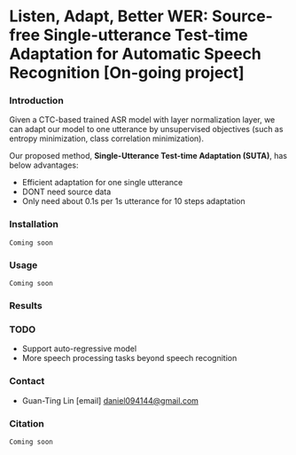 # Listen, Adapt, Better WER: Source-free Single-utterance Test-time Adaptation for Automatic Speech Recognition [On-going project]
### Introduction
Given a CTC-based trained ASR model with layer normalization layer, we can adapt our model to one utterance by unsupervised objectives (such as entropy minimization, class correlation minimization). 

Our proposed method, **Single-Utterance Test-time Adaptation (SUTA)**, has below advantages:
* Efficient adaptation for one single utterance
* DONT need source data
* Only need about 0.1s per 1s utterance for 10 steps adaptation

### Installation 
```Coming soon```
### Usage
```Coming soon```
### Results

### TODO 
* Support auto-regressive model 
* More speech processing tasks beyond speech recognition

### Contact 
* Guan-Ting Lin [email] daniel094144@gmail.com

### Citation
```Coming soon```

